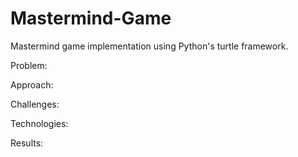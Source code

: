 # Mastermind-Game
Mastermind game implementation using Python's turtle framework.

Problem:

Approach:

Challenges:

Technologies:

Results:
